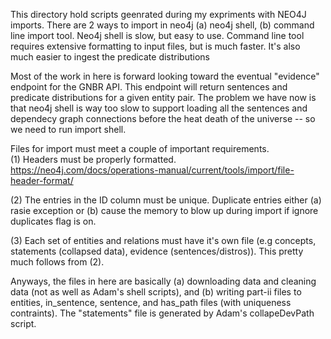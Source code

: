 This directory hold scripts geenrated during my expriments with NEO4J imports.  There are 2 ways to import in neo4j (a) neo4j shell, (b) command line import tool.  Neo4j shell is slow, but easy to use.  Command line tool requires extensive formatting to input files, but is much faster.  It's also much easier to ingest the predicate distributions 

Most of the work in here is forward looking toward the eventual "evidence" endpoint for the GNBR API.  This endpoint will return sentences and predicate distributions for a given entity pair.  The problem we have now is that neo4j shell is way too slow to support loading all the sentences and dependecy graph connections before the heat death of the universe -- so we need to run import shell.

Files for import must meet a couple of important requirements.  
(1) Headers must be properly formatted. https://neo4j.com/docs/operations-manual/current/tools/import/file-header-format/

(2) The entries in the ID column must be unique.  Duplicate entries either (a) rasie exception or (b) cause the memory to blow up during import if ignore duplicates flag is on. 

(3) Each set of entities and relations must have it's own file (e.g concepts, statements (collapsed data), evidence (sentences/distros)).  This pretty much follows from (2).

Anyways, the files in here are basically (a) downloading data and cleaning data (not as well as Adam's shell scripts), and (b) writing part-ii files to entities, in_sentence, sentence, and has_path files (with uniqueness contraints).  The "statements" file is generated by Adam's collapeDevPath script.
